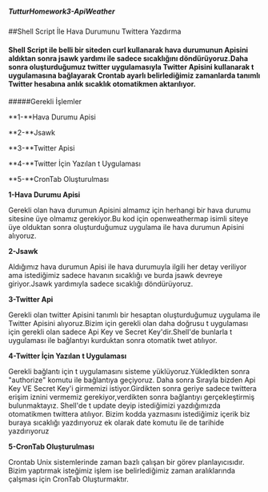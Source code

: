 ##### TutturHomework3-ApiWeather
 
##Shell Script İle Hava Durumunu Twittera Yazdırma
        
####         Shell Script ile belli bir siteden curl kullanarak hava durumunun Apisini aldıktan sonra jsawk yardımı ile sadece sıcaklığını döndürüyoruz.Daha sonra oluşturduğumuz twitter uygulamasıyla Twitter Apisini kullanarak t uygulamasına bağlayarak Crontab ayarlı belirlediğimiz zamanlarda tanımlı Twitter hesabına anlık sıcaklık otomatikmen aktarılıyor.

#####Gerekli İşlemler

  **1-**Hava Durumu Apisi

  **2-**Jsawk 

  **3-**Twitter Apisi

  **4-**Twitter İçin Yazılan t Uygulaması

  **5-**CronTab Oluşturulması

 
  **1-Hava Durumu Apisi**
  
Gerekli olan hava durumun Apisini almamız için herhangi bir hava durumu sitesine üye
olmamız gerekiyor.Bu kod için openweathermap isimli siteye üye olduktan sonra oluşturduğumuz 
uygulama ile hava durumun Apisini alıyoruz.
    
  **2-Jsawk**
  
Aldığımız hava durumun Apisi ile hava durumuyla ilgili her detay veriliyor ama istediğimiz sadece havanın sıcaklığı ve burda
jsawk devreye giriyor.Jsawk yardımıyla sadece sıcaklığı döndürüyoruz.
       
  **3-Twitter Api**
           
Gerekli olan twitter Apisini tanımlı bir hesaptan oluşturduğumuz uygulama ile Twitter Apisini alıyoruz.Bizim için gerekli
olan daha doğrusu t uygulaması için gerekli olan sadece Api Key ve Secret Key'dir.Shell'de bunlarla t uygulaması ile bağlantıyı
kurduktan sonra otomatik twet atılıyor.
           
  **4-Twitter İçin Yazılan t Uygulaması**
         
Gerekli bağlantı için t uygulamasını sisteme yüklüyoruz.Yükledikten sonra "authorize" komutu ile bağlantıya geçiyoruz.
Daha sonra Sırayla bizden Api Key VE Secret Key'i girmemizi istiyor.Girdikten sonra geriye sadece twittera erişim iznini
vermemiz gerekiyor,verdikten sonra bağlantıyı gerçekleştirmiş bulunmaktayız.
Shell'de t update deyip istediğimizi yazdığımızda otomatikmen twittera atılıyor.
Bizim kodda yazmasını istediğimiz içerik biz buraya sıcaklığı yazdırıyoruz ek olarak date komutu ile de tarihide
yazdırıyoruz
           
   **5-CronTab Oluşturulması**
   
Crontab Unix sistemlerinde zaman bazlı çalışan bir görev planlayıcısıdır.
Bizim yaptırmak isteğimiz işlem ise belirlediğimiz zaman aralıklarında çalşması için CronTab Oluşturmaktır. 
     
     
     
     
     
     
     
